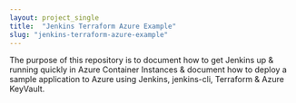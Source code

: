 ```yaml
---
layout: project_single
title:  "Jenkins Terraform Azure Example"
slug: "jenkins-terraform-azure-example"
---
```

The purpose of this repository is to document how to get Jenkins up & running quickly in Azure Container Instances & document how to deploy a sample application to Azure using Jenkins, jenkins-cli, Terraform & Azure KeyVault.

